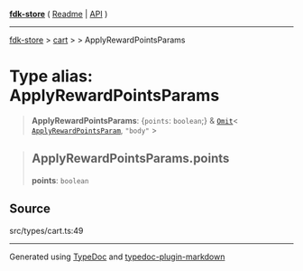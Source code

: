 [**fdk-store**](../../../README.md) ( [Readme](../../../README.md) \| [API](../../../API.md) )

---

[fdk-store](../../../API.md) > [cart](../../README.md) > [<internal>](../README.md) > ApplyRewardPointsParams

# Type alias: ApplyRewardPointsParams

> **ApplyRewardPointsParams**: \{`points`: `boolean`;} & [`Omit`](type-alias.Omit.md)\< [`ApplyRewardPointsParam`](type-alias.ApplyRewardPointsParam.md), `"body"` \>

> ## ApplyRewardPointsParams.points
>
> **points**: `boolean`

## Source

src/types/cart.ts:49

---

Generated using [TypeDoc](https://typedoc.org/) and [typedoc-plugin-markdown](https://www.npmjs.com/package/typedoc-plugin-markdown)
